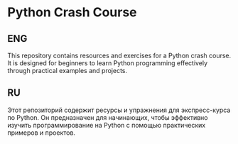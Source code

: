 # Python Crash Course


## ENG
This repository contains resources and exercises for a Python crash course. It is designed for beginners to learn Python programming effectively through practical examples and projects.

## RU
Этот репозиторий содержит ресурсы и упражнения для экспресс-курса по Python. Он предназначен для начинающих, чтобы эффективно изучить программирование на Python с помощью практических примеров и проектов.
